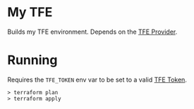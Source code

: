 # My TFE

Builds my TFE environment. Depends on the [TFE Provider](https://github.com/terraform-providers/terraform-provider-tfe/tree/f-initial-resources).

# Running

Requires the `TFE_TOKEN` env var to be set to a valid [TFE Token](https://app.terraform.io/app/settings/tokens).

    > terraform plan
    > terraform apply
